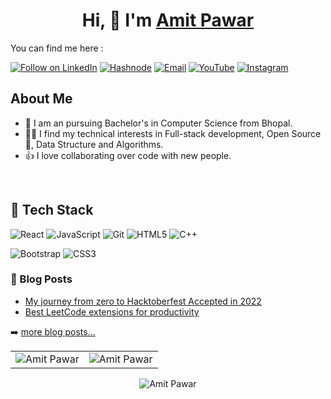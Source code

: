 <h1 align="center" >Hi, 👋 I'm <a href="https://www.linkedin.com/in/amitpawar88/" target="_blank"> Amit Pawar </a></h1>

You can find me here :
<p align="left">
  <a href="https://www.linkedin.com/in/amitpawar88/"><img title="Follow on LinkedIn" src="https://img.shields.io/badge/LinkedIn-0077B5?style=for-the-badge&logo=linkedin&logoColor=white"/></a>
  <a href="https://hashnode.com/@amitpawar88"><img title="Hashnode" src="https://img.shields.io/badge/Hashnode-2962FF?style=for-the-badge&logo=hashnode&logoColor=white"/></a>
  <a href="mailto:amitpawar7475@gmail.com"><img title="Email" src="https://img.shields.io/badge/Gmail-D14836?style=for-the-badge&logo=gmail&logoColor=white"/></a>
  <a href="https://www.youtube.com/@amitpawar88"><img title="YouTube" src="https://img.shields.io/badge/YouTube-F14836?style=for-the-badge&logo=youtube&logoColor=white"/></a>
  <a href="https://www.instagram.com/amitpawar_88/" rel="nofollow"><img alt="Instagram" src="https://img.shields.io/badge/Instagram-E4405F?style=for-the-badge&amp;logo=instagram&amp;logoColor=white" style="max-width: 100%;"></a>
  
<br>
 
## About Me
- 🔭 I am an pursuing Bachelor's in Computer Science from Bhopal.
- 👩‍💻 I find my technical interests in Full-stack development, Open Source 💖, Data Structure and Algorithms. 
- 👍 I love collaborating over code with new people.

 <br>
  

## 💼 Tech Stack

![React](https://img.shields.io/badge/react-%2320232a.svg?style=for-the-badge&logo=react&logoColor=%2361DAFB)
![JavaScript](https://img.shields.io/badge/javascript-%23323330.svg?style=for-the-badge&logo=javascript&logoColor=%23F7DF1E)
<img alt="Git" src="https://img.shields.io/badge/git%20-%23F05033.svg?&style=for-the-badge&logo=git&logoColor=white"/>
![HTML5](https://img.shields.io/badge/html5-%23E34F26.svg?style=for-the-badge&logo=html5&logoColor=white)
<img alt="C++" src="https://img.shields.io/badge/c++%20-%2300599C.svg?&style=for-the-badge&logo=c%2B%2B&ogoColor=white"/>
</br>

![Bootstrap](https://img.shields.io/badge/bootstrap-%23563D7C.svg?style=for-the-badge&logo=bootstrap&logoColor=white)
![CSS3](https://img.shields.io/badge/css3-%231572B6.svg?style=for-the-badge&logo=css3&logoColor=white)
</br>





### 📕 Blog Posts

<!-- BLOG-POST-LIST:START -->

- [My journey from zero to Hacktoberfest Accepted in 2022](https://amitpawar.hashnode.dev/my-journey-from-zero-to-hacktoberfest-accepted-in-2022)
- [Best LeetCode extensions for productivity](https://amitpawar.hashnode.dev/best-leetcode-extensions-for-productivity)

<!-- BLOG-POST-LIST:END -->

➡️ [more blog posts...](https://amitpawar.hashnode.dev/)




 </div>
<table>
  <tr>
   
<td><img src="https://github-readme-stats.vercel.app/api?username=Amitpawar88&include_all_commits=true&count_private=true&show_icons=true&line_height=20&title_color=7A7ADB&icon_color=2234AE&text_color=D3D3D3&bg_color=0,000000,130F40" alt="Amit Pawar" />
    <td><img src="https://github-readme-stats.vercel.app/api/top-langs?username=Amitpawar88&show_icons=true&locale=en&layout=compact&title_color=7A7ADB&icon_color=2234AE&text_color=D3D3D3&bg_color=0,000000,130F40" alt="Amit Pawar" /></td>
  </tr>
</table>

<div align="center">
<p><img align="center" src="https://github-readme-streak-stats.herokuapp.com/?user=Amitpawar88&theme=dark" alt="Amit Pawar" /></p>
  </div>

<!--  [![Amitpawar88's GitHub activity graph](https://activity-graph.herokuapp.com/graph?username=Amitpawar88&theme=xcode)](https://git.io/Amitpawar88) -->
